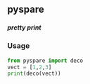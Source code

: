 ## pyspare
##### pretty print

### Usage
```python
from pyspare import deco
vect = [1,2,3]
print(deco(vect))
```